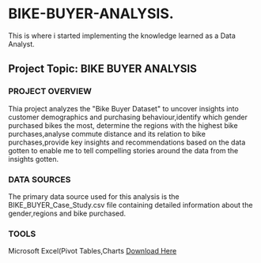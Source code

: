 # BIKE-BUYER-ANALYSIS.
This is where i started implementing the knowledge learned as a Data Analyst.

## Project Topic: BIKE BUYER ANALYSIS

### PROJECT OVERVIEW
Thia project analyzes the "Bike Buyer Dataset" to uncover insights into customer demographics and purchasing behaviour,identify which gender purchased bikes the most, determine the regions with the highest bike purchases,analyse commute distance and its relation to bike purchases,provide key insights and recommendations based on the data gotten to enable me to tell compelling stories around the data from the insights gotten.
### DATA SOURCES
The primary data source used for this analysis is the BIKE_BUYER_Case_Study.csv file containing detailed information about the gender,regions and bike purchased.

### TOOLS
Microsoft Excel(Pivot Tables,Charts
  [Download Here](https://1drv.ms/x/c/de9b91fa6de8ead0/EclWUPn7PsRHuyKQv88urG4BszNVdJnT7_Hn8t3tk7jCPA?e=WrniXw)
